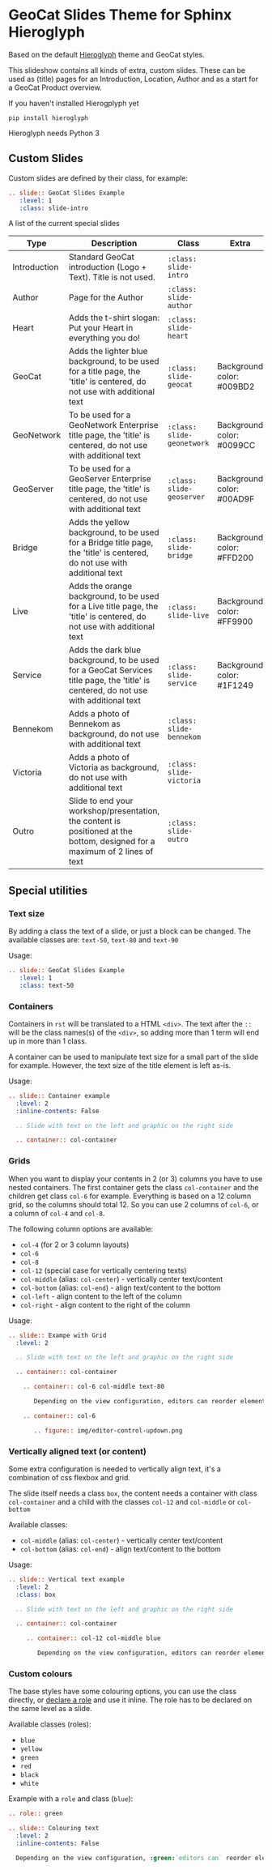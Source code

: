 # GeoCat Slides Theme for Sphinx Hieroglyph

Based on the default [Hieroglyph](https://hieroglyph.readthedocs.io/en/latest/index.html) theme and GeoCat styles.

This slideshow contains all kinds of extra, custom slides. These can be used as (title) pages for an Introduction, Location, Author and as a start for a GeoCat Product overview.

If you haven't installed Hierogplyph yet

```
pip install hieroglyph
```

Hieroglyph needs Python 3

## Custom Slides

Custom slides are defined by their class, for example:

```rst
.. slide:: GeoCat Slides Example
   :level: 1
   :class: slide-intro
```   

A list of the current special slides

| Type | Description | Class | Extra |
| ---- | ----------- | ---------------------- | ----- |
| Introduction | Standard GeoCat introduction (Logo + Text). Title is not used. | `:class: slide-intro` | |
| Author | Page for the Author | `:class: slide-author` | |
| Heart | Adds the t-shirt slogan: Put your Heart in everything you do! | `:class: slide-heart` | |
| GeoCat | Adds the lighter blue background, to be used for a title page, the 'title' is centered, do not use with additional text | `:class: slide-geocat` | Background color: #009BD2 |
| GeoNetwork | To be used for a GeoNetwork Enterprise title page, the 'title' is centered, do not use with additional text | `:class: slide-geonetwork` | Background color: #0099CC |
| GeoServer | To be used for a GeoServer Enterprise title page, the 'title' is centered, do not use with additional text | `:class: slide-geoserver` | Background color: #00AD9F |
| Bridge | Adds the yellow background, to be used for a Bridge title page, the 'title' is centered, do not use with additional text | `:class: slide-bridge` | Background color: #FFD200 |
| Live | Adds the orange background, to be used for a Live title page, the 'title' is centered, do not use with additional text | `:class: slide-live` | Background color: #FF9900 |
| Service | Adds the dark blue background, to be used for a GeoCat Services title page, the 'title' is centered, do not use with additional text | `:class: slide-service` | Background color: #1F1249 |
| Bennekom | Adds a photo of Bennekom as background, do not use with additional text | `:class: slide-bennekom` | |
| Victoria | Adds a photo of Victoria as background, do not use with additional text | `:class: slide-victoria` | |
| Outro | Slide to end your workshop/presentation, the content is positioned at the bottom, designed for a maximum of 2 lines of text | `:class: slide-outro` | |

## Special utilities

### Text size

By adding a class the text of a slide, or just a block can be changed. The available classes are: `text-50`, `text-80` and `text-90`

Usage:
```rst
.. slide:: GeoCat Slides Example
   :level: 1
   :class: text-50
```  

### Containers

Containers in `rst` will be translated to a HTML `<div>`. The text after the `::` will be the class names(s) of the `<div>`, so adding more than 1 term will end up in more than 1 class.

A container can be used to manipulate text size for a small part of the slide for example. However, the text size of the title element is left as-is.

Usage:
```rst
.. slide:: Container example
  :level: 2
  :inline-contents: False

  .. Slide with text on the left and graphic on the right side

  .. container:: col-container

```

### Grids

When you want to display your contents in 2 (or 3) columns you have to use nested containers. The first container gets the class `col-container` and the children get class `col-6` for example. 
Everything is based on a 12 column grid, so the columns should total 12. So you can use 2 columns of `col-6`, or a column of `col-4` and `col-8`.

The following column options are available:

* `col-4` (for 2 or 3 column layouts)
* `col-6`
* `col-8`
* `col-12` (special case for vertically centering texts)
* `col-middle` (alias: `col-center`) - vertically center text/content
* `col-bottom` (alias: `col-end`) - align text/content to the bottom
* `col-left` - align content to the left of the column
* `col-right`  - align content to the right of the column

Usage:
```rst
.. slide:: Exampe with Grid
  :level: 2

  .. Slide with text on the left and graphic on the right side

  .. container:: col-container

    .. container:: col-6 col-middle text-80

       Depending on the view configuration, editors can reorder elements using up and down controls.

    .. container:: col-6

       .. figure:: img/editor-control-updown.png
```

### Vertically aligned text (or content)

Some extra configuration is needed to vertically align text, it's a combination of css flexbox and grid.

The slide itself needs a class `box`, the content needs a container with class `col-container` and a child with the classes `col-12` and `col-middle` or `col-bottom`

Available classes:

* `col-middle` (alias: `col-center`) - vertically center text/content
* `col-bottom` (alias: `col-end`) - align text/content to the bottom

Usage:
```rst
.. slide:: Vertical text example
  :level: 2
  :class: box

  .. Slide with text on the left and graphic on the right side

  .. container:: col-container

     .. container:: col-12 col-middle blue

        Depending on the view configuration, editors can reorder elements using up and down controls.
```

### Custom colours

The base styles have some colouring options, you can use the class directly, or [declare a role](https://docutils.sourceforge.io/docs/ref/rst/directives.html#custom-interpreted-text-roles) and use it inline. The role has to be declared on the same level as a slide.

Available classes (roles):

* `blue`
* `yellow`
* `green`
* `red`
* `black`
* `white`

Example with a `role` and class (`blue`):
```rst
.. role:: green

.. slide:: Colouring text
  :level: 2
  :inline-contents: False

  Depending on the view configuration, :green:`editors can` reorder elements using up and down controls.
```
